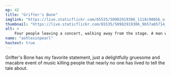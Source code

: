```yaml
---
ep: 42
title: "Grifter's Bone"
imglink: "https://live.staticflickr.com/65535/50982919386_1118c986bb_o.jpg"
thumbnail: "https://live.staticflickr.com/65535/50982919386_9657a65714_q.jpg"
alt: >
    Four people leaving a concert, walking away from the stage. A man with a keyboard in a suit that doesn&#x27;t quite fit (Alfred Grifter) steps into the spotlight, a slight smile on his face. One person notices him and seems confused.
name: "ashlexinpearl"
hastext: true
---
```

Grifter's Bone has my favorite statement, just a delightfully gruesome and macabre event of music killing people that nearly no one has lived to tell the tale about.